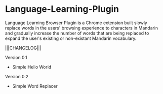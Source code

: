 # Language-Learning-Plugin
Language Learning Browser Plugin is a Chrome extension built slowly replace words in the users' browsing experience to characters in Mandarin and gradually increase the number of words that are being replaced to expand the user's existing or non-existant Mandarin vocabulary.


|||CHANGELOG|||

Version 0.1

 * Simple Hello World

Version 0.2

 * Simple Word Replacer
